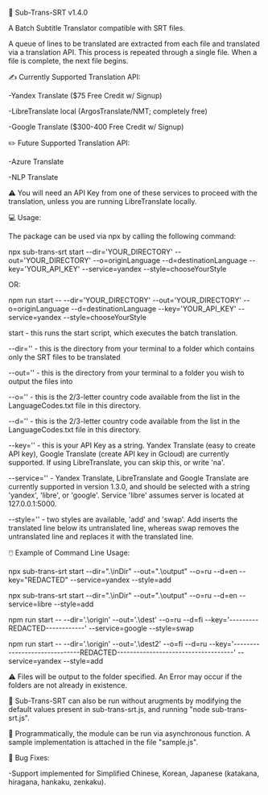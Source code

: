 📝 Sub-Trans-SRT v1.4.0

A Batch Subtitle Translator compatible with SRT files.  

A queue of lines to be translated are extracted from each file and translated via a translation API. This process is repeated through a single file. When a file is complete, the next file begins.



✍️ Currently Supported Translation API:

-Yandex Translate ($75 Free Credit w/ Signup)

-LibreTranslate local (ArgosTranslate/NMT; completely free)

-Google Translate ($300-400 Free Credit w/ Signup)



✏️ Future Supported Translation API:

-Azure Translate

-NLP Translate



⚠️ You will need an API Key from one of these services to proceed with the translation, unless you are running LibreTranslate locally.



💻 Usage:

The package can be used via npx by calling the following command:

npx sub-trans-srt start --dir='YOUR_DIRECTORY' --out='YOUR_DIRECTORY' --o=originLanguage --d=destinationLanguage --key='YOUR_API_KEY' --service=yandex --style=chooseYourStyle

OR:

npm run start -- --dir='YOUR_DIRECTORY' --out='YOUR_DIRECTORY' --o=originLanguage --d=destinationLanguage --key='YOUR_API_KEY' --service=yandex --style=chooseYourStyle



start - this runs the start script, which executes the batch translation.

--dir='' - this is the directory from your terminal to a folder which contains only the SRT files to be translated

--out='' - this is the directory from your terminal to a folder you wish to output the files into

--o='' - this is the 2/3-letter country code available from the list in the LanguageCodes.txt file in this directory. 

--d='' - this is the 2/3-letter country code available from the list in the LanguageCodes.txt file in this directory.

--key='' - this is your API Key as a string.  Yandex Translate (easy to create API key), Google Translate (create API key in Gcloud) are currently supported.  If using LibreTranslate, you can skip this, or write 'na'.

--service='' - Yandex Translate, LibreTranslate and Google Translate are currently supported in version 1.3.0, and should be selected with a string 'yandex', 'libre', or 'google'.  Service 'libre' assumes server is located at 127.0.0.1:5000.

--style='' - two styles are available, 'add' and 'swap'.  Add inserts the translated line below its untranslated line, whereas swap removes the untranslated line and replaces it with the translated line.



🖱️ Example of Command Line Usage:

npx sub-trans-srt start --dir=".\inDir\" --out=".\output\" --o=ru --d=en --key="REDACTED" --service=yandex --style=add

npx sub-trans-srt start --dir=".\inDir\" --out=".\output\" --o=ru --d=en --service=libre --style=add

npm run start -- --dir='.\origin\' --out='.\dest\' --o=ru --d=fi --key='---------REDACTED------------' --service=google --style=swap

npm run start -- --dir='.\origin\' --out='.\dest2\' --o=fi --d=ru --key='------------------------------REDACTED------------------------------------' --service=yandex --style=add



⚠️ Files will be output to the folder specified.  An Error may occur if the folders are not already in existence.



💽 Sub-Trans-SRT can also be run without arugments by modifying the default values present in sub-trans-srt.js, and running "node sub-trans-srt.js".



🤖 Programmatically, the module can be run via asynchronous function.  A sample implementation is attached in the file "sample.js".



🐛 Bug Fixes:

-Support implemented for Simplified Chinese, Korean, Japanese (katakana, hiragana, hankaku, zenkaku).